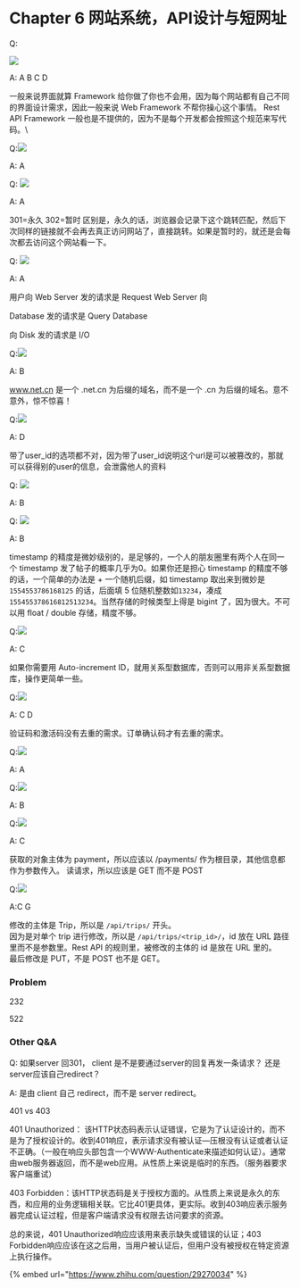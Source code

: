 # Chapter 6 网站系统，API设计与短网址

Q:

![](<.gitbook/assets/image (51).png>)

A: A B C D

一般来说界面就算 Framework 给你做了你也不会用，因为每个网站都有自己不同的界面设计需求，因此一般来说 Web Framework 不帮你操心这个事情。 Rest API Framework 一般也是不提供的，因为不是每个开发都会按照这个规范来写代码。\


Q:![](<.gitbook/assets/image (36).png>)

A: A



Q: ![](<.gitbook/assets/image (81).png>)

A: A

301=永久 302=暂时 区别是，永久的话，浏览器会记录下这个跳转匹配，然后下次同样的链接就不会再去真正访问网站了，直接跳转。如果是暂时的，就还是会每次都去访问这个网站看一下。



Q: ![](<.gitbook/assets/image (34).png>)

A: A

用户向 Web Server 发的请求是 Request Web Server 向

&#x20;Database 发的请求是 Query Database&#x20;

向 Disk 发的请求是 I/O



Q:![](<.gitbook/assets/image (67).png>)

A: B

www.net.cn 是一个 .net.cn 为后缀的域名，而不是一个 .cn 为后缀的域名。意不意外，惊不惊喜！



Q:![](<.gitbook/assets/image (42).png>)

A: D

带了user\_id的选项都不对，因为带了user\_id说明这个url是可以被篡改的，那就可以获得别的user的信息，会泄露他人的资料



Q: ![](<.gitbook/assets/image (59).png>)

A: B



Q: ![](<.gitbook/assets/image (47).png>)

A: B

timestamp 的精度是微妙级别的，是足够的，一个人的朋友圈里有两个人在同一个 timestamp 发了帖子的概率几乎为0。如果你还是担心 timestamp 的精度不够的话，一个简单的办法是 + 一个随机后缀，如 timestamp 取出来到微妙是 `1554553786168125` 的话，后面填 5 位随机整数如`13234`，凑成 `155455378616812513234`。当然存储的时候类型上得是 bigint 了，因为很大。不可以用 float / double 存储，精度不够。



Q:![](<.gitbook/assets/image (35).png>)

A: C

如果你需要用 Auto-increment ID，就用关系型数据库，否则可以用非关系型数据库，操作更简单一些。



Q:![](<.gitbook/assets/image (78).png>)

A: C D

验证码和激活码没有去重的需求。订单确认码才有去重的需求。



Q:![](<.gitbook/assets/image (80).png>)

A: A



Q:![](<.gitbook/assets/image (5).png>)

A: B



Q:![](<.gitbook/assets/image (63).png>)

A: C

获取的对象主体为 payment，所以应该以 /payments/ 作为根目录，其他信息都作为参数传入。 读请求，所以应该是 GET 而不是 POST



Q:![](.gitbook/assets/image.png)

A:C G

修改的主体是 Trip，所以是 `/api/trips/` 开头。\
因为是对单个 trip 进行修改，所以是 `/api/trips/<trip_id>/`，id 放在 URL 路径里而不是参数里。Rest API 的规则里，被修改的主体的 id 是放在 URL 里的。\
最后修改是 PUT，不是 POST 也不是 GET。

### Problem

232

522

### Other Q\&A

Q: 如果server 回301， client 是不是要通过server的回复再发一条请求？ 还是server应该自己redirect？

A: 是由 client 自己 redirect，而不是 server redirect。



401 vs 403

401 Unauthorized： 该HTTP状态码表示认证错误，它是为了认证设计的，而不是为了授权设计的。收到401响应，表示请求没有被认证—压根没有认证或者认证不正确。（一般在响应头部包含一个WWW-Authenticate来描述如何认证）。通常由web服务器返回，而不是web应用。从性质上来说是临时的东西。（服务器要求客户端重试）

403 Forbidden：该HTTP状态码是关于授权方面的。从性质上来说是永久的东西，和应用的业务逻辑相关联。它比401更具体，更实际。收到403响应表示服务器完成认证过程，但是客户端请求没有权限去访问要求的资源。

总的来说，401 Unauthorized响应应该用来表示缺失或错误的认证；403 Forbidden响应应该在这之后用，当用户被认证后，但用户没有被授权在特定资源上执行操作。



{% embed url="https://www.zhihu.com/question/29270034" %}
